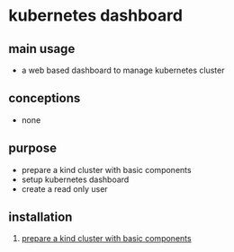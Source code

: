 # kubernetes dashboard

## main usage

* a web based dashboard to manage kubernetes cluster

## conceptions

* none

## purpose

* prepare a kind cluster with basic components
* setup kubernetes dashboard
* create a read only user

## installation

1. [prepare a kind cluster with basic components](../basic/kind.cluster.md)